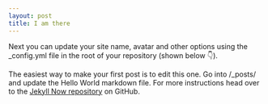 ```yaml
---
layout: post
title: I am there
---
```


Next you can update your site name, avatar and other options using the _config.yml file in the root of your repository (shown below :point_down:).



The easiest way to make your first post is to edit this one. Go into /_posts/ and update the Hello World markdown file. For more instructions head over to the [Jekyll Now repository](https://github.com/barryclark/jekyll-now) on GitHub.
